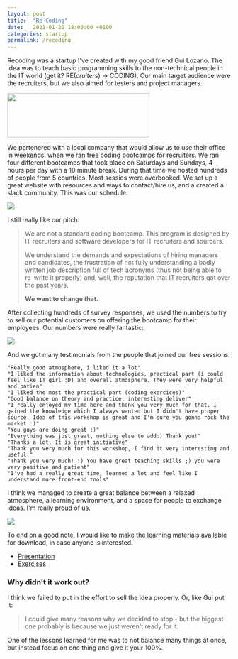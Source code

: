 ```yaml
---
layout: post
title:  "Re→Coding"
date:   2021-01-20 18:00:00 +0100
categories: startup
permalink: /recoding
---
```



Recoding was a startup I've created with my good friend Gui Lozano. 
The idea was to teach basic programming skills to the non-technical people in the IT world (get it? RE(_cruiters_) → CODING).
Our main target audience were the recruiters, but we also aimed for testers and project managers.

<img src="/assets/img/recoding/recoding.png" width="320" height="100">

We partenered with a local company that would allow us to use their office in weekends, when we ran free coding bootcamps for recruiters. We ran four different bootcamps that took place on Saturdays and Sundays, 4 hours per day with a 10 minute break. During that time we hosted hundreds of people from 5 countries. Most sessios were overbooked. We set up a great website with resources and ways to contact/hire us, and a created a slack community. This was our schedule:

<img src="/assets/img/recoding/recoding_schedule.png">

I still really like our pitch:

> We are not a standard coding bootcamp. This program is designed by IT recruiters and software developers for IT recruiters and sourcers.
>
> We understand the demands and expectations of hiring managers and candidates, the frustration of not fully understanding a badly written job description full of tech acronyms (thus not being able to re-write it properly) and, well, the reputation that IT recruiters got over the past years.
>
> __We want to change that.__

After collecting hundreds of survey responses, we used the numbers to try to sell our potential customers on offering the bootcamp for their employees. Our numbers were really fantastic:

<img src="/assets/img/recoding/recoding_numbers.png">

And we got many testimonials from the people that joined our free sessions:

```
"Really good atmosphere, i liked it a lot"
"I liked the information about technologies, practical part (i could feel like IT girl :D) and overall atmosphere. They were very helpful and patien"
"I liked the most the practical part (coding exercices)"
"Good balance on theory and practice, interesting deliver"
"I really enjoyed my time here and thank you very much for that. I gained the knowledge which I always wanted but I didn't have proper source. Idea of this workshop is great and I'm sure you gonna rock the market :)"
"You guys are doing great :)"
"Everything was just great, nothing else to add:) Thank you!"
"Thanks a lot. It is great initiative"
"Thank you very much for this workshop, I find it very interesting and useful."
"Thank you very much! :) You have great teaching skills ;) you were very positive and patient"
"I've had a really great time, learned a lot and feel like I understand more front-end tools"
```

I think we managed to create a great balance between a relaxed atmosphere, a learning environment, and a space for people to exchange ideas. I'm really proud of us.

<img src="/assets/img/recoding/recoding_atmosphere.jpg">

To end on a good note, I would like to make the learning materials available for download, in case anyone is interested.

- <a href="/assets/img/recoding/presentation.pdf" target="_blank">Presentation</a>
- <a href="/assets/img/recoding/exercises.html" target="_blank">Exercises</a>

### Why didn't it work out?

I think we failed to put in the effort to sell the idea properly. Or, like Gui put it:

> I could give many reasons why we decided to stop - but the biggest one probably is because we just weren't ready for it.

One of the lessons learned for me was to not balance many things at once, but instead focus on one thing and give it your 100%.